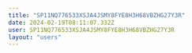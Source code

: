 ```yaml
---
title: "SP11NQ776533XSJA4JSMY8FYE8H3H68VBZHG27Y3R"
date: 2024-02-19T08:11:07.332Z
user: SP11NQ776533XSJA4JSMY8FYE8H3H68VBZHG27Y3R
layout: "users"
---
```

    